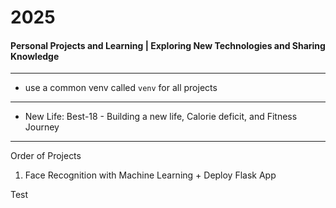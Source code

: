 # 2025
#### Personal Projects and Learning | Exploring New Technologies and Sharing Knowledge

---

- use a common venv called `venv` for all projects

--- 

- New Life: Best-18 -  Building a new life, Calorie deficit, and Fitness Journey

---
Order of Projects

1. Face Recognition with Machine Learning + Deploy Flask App


Test